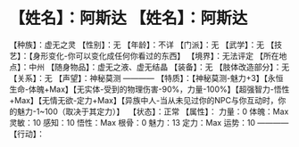 # 【姓名】：阿斯达 【姓名】：阿斯达
【种族】：虚无之灵
【性别】：无
【年龄】：不详
【门派】：无
【武学】：无
【技艺】：【身形变化-你可以变化成任何你看过的东西】
【境界】：无法评定
【所在地点】：中州
【随身物品】：虚无之液、虚无结晶
【装备】：无
【肢体改造部分】：无
【关系】：无
【声望】：神秘莫测
————
【特质】：【神秘莫测-魅力+3】【永恒生命-体魄+Max】【无实体-受到的物理伤害-90%，力量-100%】【超强智力-悟性+Max】【无情无欲-定力+Max】【异族中人-当从未见过你的NPC与你互动时，你的魅力-1~100（取决于其定力）】
 【状态】：正常
【属性】：
力量：0
体魄：Max
灵敏：10
感知：10
悟性：Max
根骨：0
魅力：13
定力：Max
运势：10
————
【行动】：